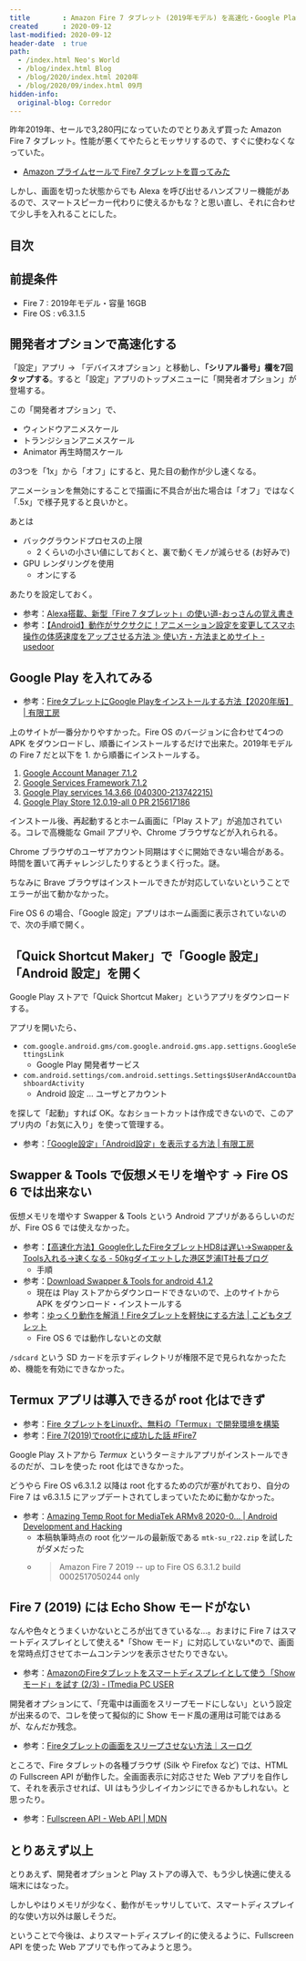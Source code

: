```yaml
---
title        : Amazon Fire 7 タブレット (2019年モデル) を高速化・Google Play 導入。root 化はできず
created      : 2020-09-12
last-modified: 2020-09-12
header-date  : true
path:
  - /index.html Neo's World
  - /blog/index.html Blog
  - /blog/2020/index.html 2020年
  - /blog/2020/09/index.html 09月
hidden-info:
  original-blog: Corredor
---
```


昨年2019年、セールで3,280円になっていたのでとりあえず買った Amazon Fire 7 タブレット。性能が悪くてやたらとモッサリするので、すぐに使わなくなっていた。

- [Amazon プライムセールで Fire7 タブレットを買ってみた](/blog/2019/08/10-01.html)

しかし、画面を切った状態からでも Alexa を呼び出せるハンズフリー機能があるので、スマートスピーカー代わりに使えるかもな？と思い直し、それに合わせて少し手を入れることにした。

## 目次

## 前提条件

- Fire 7 : 2019年モデル・容量 16GB
- Fire OS : v6.3.1.5

## 開発者オプションで高速化する

「設定」アプリ → 「デバイスオプション」と移動し、**「シリアル番号」欄を7回タップする**。すると「設定」アプリのトップメニューに「開発者オプション」が登場する。

この「開発者オプション」で、

- ウィンドウアニメスケール
- トランジションアニメスケール
- Animator 再生時間スケール

の3つを「1x」から「オフ」にすると、見た目の動作が少し速くなる。

アニメーションを無効にすることで描画に不具合が出た場合は「オフ」ではなく「.5x」で様子見すると良いかと。

あとは

- バックグラウンドプロセスの上限
  - 2 くらいの小さい値にしておくと、裏で動くモノが減らせる (お好みで)
- GPU レンダリングを使用
  - オンにする

あたりを設定しておく。

- 参考：[Alexa搭載、新型「Fire 7 タブレット」の使い道-おっさんの覚え書き](https://o3note.blogspot.com/2019/05/fire7.html)
- 参考：[【Android】動作がサクサクに！アニメーション設定を変更してスマホ操作の体感速度をアップさせる方法 ≫ 使い方・方法まとめサイト - usedoor](https://usedoor.jp/howto/digital/android-smartphone/animation-henkou-dousa-taikansokudo-up/)

## Google Play を入れてみる

- 参考：[FireタブレットにGoogle Playをインストールする方法【2020年版】 | 有限工房](https://ygkb.jp/6312)

上のサイトが一番分かりやすかった。Fire OS のバージョンに合わせて4つの APK をダウンロードし、順番にインストールするだけで出来た。2019年モデルの Fire 7 だと以下を 1. から順番にインストールする。

1. [Google Account Manager 7.1.2](https://www.apkmirror.com/apk/google-inc/google-account-manager/google-account-manager-7-1-2-release/google-account-manager-7-1-2-android-apk-download)
2. [Google Services Framework 7.1.2](https://www.apkmirror.com/apk/google-inc/google-services-framework/google-services-framework-7-1-2-release/google-services-framework-7-1-2-android-apk-download/)
3. [Google Play services 14.3.66 (040300-213742215)](https://www.apkmirror.com/apk/google-inc/google-play-services/google-play-services-14-3-66-release/google-play-services-14-3-66-040300-213742215-android-apk-download/)
4. [Google Play Store 12.0.19-all 0 PR 215617186](https://www.apkmirror.com/apk/google-inc/google-play-store/google-play-store-12-0-19-release/google-play-store-12-0-19-all-0-pr-215617186-android-apk-download/)

インストール後、再起動するとホーム画面に「Play ストア」が追加されている。コレで高機能な Gmail アプリや、Chrome ブラウザなどが入れられる。

Chrome ブラウザのユーザアカウント同期はすぐに開始できない場合がある。時間を置いて再チャレンジしたりするとうまく行った。謎。

ちなみに Brave ブラウザはインストールできたが対応していないということでエラーが出て動かなかった。

Fire OS 6 の場合、「Google 設定」アプリはホーム画面に表示されていないので、次の手順で開く。

## 「Quick Shortcut Maker」で「Google 設定」「Android 設定」を開く

Google Play ストアで「Quick Shortcut Maker」というアプリをダウンロードする。

アプリを開いたら、

- `com.google.android.gms/com.google.android.gms.app.settigns.GoogleSettingsLink`
  - Google Play 開発者サービス
- `com.android.settings/com.android.settings.Settings$UserAndAccountDashboardActivity`
  - Android 設定 … ユーザとアカウント

を探して「起動」すれば OK。なおショートカットは作成できないので、このアプリ内の「お気に入り」を使って管理する。

- 参考：[「Google設定」「Android設定」を表示する方法 | 有限工房](https://ygkb.jp/12948)

## Swapper & Tools で仮想メモリを増やす → Fire OS 6 では出来ない

仮想メモリを増やす Swapper & Tools という Android アプリがあるらしいのだが、Fire OS 6 では使えなかった。

- 参考：[【高速化方法】Google化したFireタブレットHD8は遅い→Swapper＆Tools入れる→速くなる - 50kgダイエットした港区芝浦IT社長ブログ](https://www.50kgdiet.com/entry/2018/09/20/150929)
  - 手順
- 参考：[Download Swapper & Tools for android 4.1.2](https://swapper-and-tools.apk.gold/android-4.1.2)
  - 現在は Play ストアからダウンロードできないので、上のサイトから APK をダウンロード・インストールする
- 参考：[ゆっくり動作を解消！Fireタブレットを軽快にする方法 | こどもタブレット](https://kodomotablet.com/some-ways-to-make-fire-tablet-better/)
  - Fire OS 6 では動作しないとの文献

`/sdcard` という SD カードを示すディレクトリが権限不足で見られなかったため、機能を有効にできなかった。

## Termux アプリは導入できるが root 化はできず

- 参考：[Fire タブレットをLinux化、無料の「Termux」で開発環境を構築](https://tabkul.com/?p=207633)
- 参考：[Fire 7(2019)でroot化に成功した話 #Fire7](https://tabkul.com/?p=208972)

Google Play ストアから *Termux* というターミナルアプリがインストールできるのだが、コレを使った root 化はできなかった。

どうやら Fire OS v6.3.1.2 以降は root 化するための穴が塞がれており、自分の Fire 7 は v6.3.1.5 にアップデートされてしまっていたために動かなかった。

- 参考：[Amazing Temp Root for MediaTek ARMv8 2020-0… | Android Development and Hacking](https://forum.xda-developers.com/android/development/amazing-temp-root-mediatek-armv8-t3922213)
  - 本稿執筆時点の root 化ツールの最新版である `mtk-su_r22.zip` を試したがダメだった
  - > Amazon Fire 7 2019 -- up to Fire OS 6.3.1.2 build 0002517050244 only

## Fire 7 (2019) には Echo Show モードがない

なんや色々とうまくいかないところが出てきているな…。おまけに Fire 7 はスマートディスプレイとして使える*「Show モード」に対応していない*ので、画面を常時点灯させてホームコンテンツを表示させたりできない。

- 参考：[AmazonのFireタブレットをスマートディスプレイとして使う「Showモード」を試す (2/3) - ITmedia PC USER](https://www.itmedia.co.jp/pcuser/articles/1904/15/news071_2.html)

開発者オプションにて、「充電中は画面をスリープモードにしない」という設定が出来るので、コレを使って擬似的に Show モード風の運用は可能ではあるが、なんだか残念。

- 参考：[Fireタブレットの画面をスリープさせない方法｜スーログ](https://blog.skeg.jp/archives/2018/02/fire-tablet-no-sleep.html)

ところで、Fire タブレットの各種ブラウザ (Silk や Firefox など) では、HTML の Fullscreen API が動作した。全画面表示に対応させた Web アプリを自作して、それを表示させれば、UI はもう少しイイカンジにできるかもしれない。と思ったり。

- 参考：[Fullscreen API - Web API | MDN](https://developer.mozilla.org/ja/docs/Web/API/Fullscreen_API)

## とりあえず以上

とりあえず、開発者オプションと Play ストアの導入で、もう少し快適に使える端末にはなった。

しかしやはりメモリが少なく、動作がモッサリしていて、スマートディスプレイ的な使い方以外は厳しそうだ。

ということで今後は、よりスマートディスプレイ的に使えるように、Fullscreen API を使った Web アプリでも作ってみようと思う。

